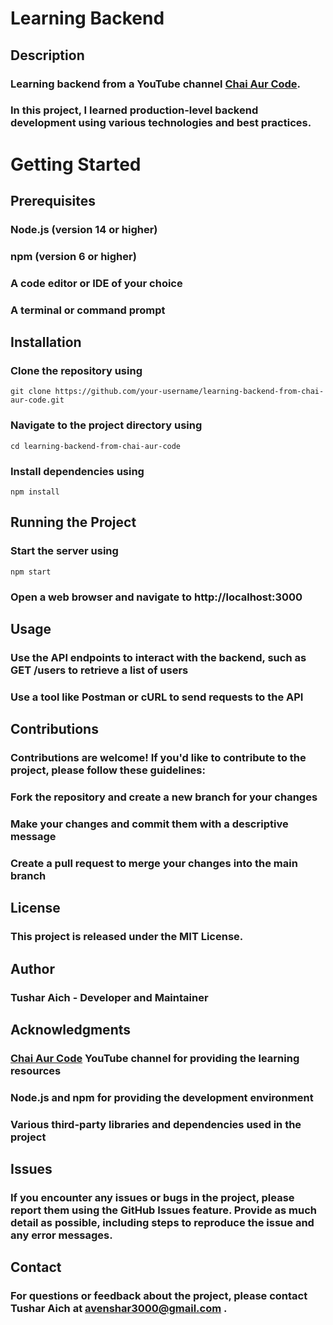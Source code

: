 # __Learning Backend__
## Description
### Learning backend from a YouTube channel [Chai Aur Code](https://www.youtube.com/@chaiaurcode).
### In this project, I learned production-level backend development using various technologies and best practices.
# Getting Started
## Prerequisites
### Node.js (version 14 or higher)
### npm (version 6 or higher)
### A code editor or IDE of your choice
### A terminal or command prompt
## Installation
### Clone the repository using 
```
git clone https://github.com/your-username/learning-backend-from-chai-aur-code.git
```
### Navigate to the project directory using 
```
cd learning-backend-from-chai-aur-code
```
### Install dependencies using
```
npm install
```
## Running the Project
### Start the server using
```
npm start
```
### Open a web browser and navigate to http://localhost:3000
## Usage
### Use the API endpoints to interact with the backend, such as GET /users to retrieve a list of users
### Use a tool like Postman or cURL to send requests to the API
## Contributions
### Contributions are welcome! If you'd like to contribute to the project, please follow these guidelines:

### Fork the repository and create a new branch for your changes
### Make your changes and commit them with a descriptive message
### Create a pull request to merge your changes into the main branch
## License
### This project is released under the MIT License.

## Author
### __Tushar Aich__ - Developer and Maintainer
## Acknowledgments
### [Chai Aur Code](https://www.youtube.com/@chaiaurcode) YouTube channel for providing the learning resources
### Node.js and npm for providing the development environment
### Various third-party libraries and dependencies used in the project
## Issues
### If you encounter any issues or bugs in the project, please report them using the GitHub Issues feature. Provide as much detail as possible, including steps to reproduce the issue and any error messages.
## Contact
### For questions or feedback about the project, please contact __Tushar Aich__ at avenshar3000@gmail.com .

